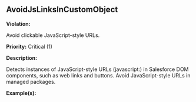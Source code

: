 AvoidJsLinksInCustomObject[](#avoidjslinksincustomobject)
------------------------------------------------------------------------------------------------------------------------------------------------------

**Violation:**

   Avoid clickable JavaScript-style URLs.


**Priority:** Critical (1)

**Description:**

   Detects instances of JavaScript-style URLs (javascript:) in Salesforce DOM components, such as web links and buttons. Avoid JavaScript-style URLs in managed packages.

**Example(s):**

   

